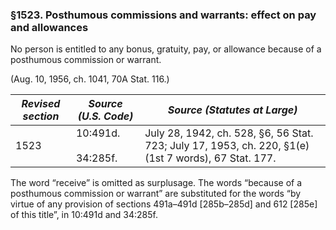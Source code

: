 ### §1523. Posthumous commissions and warrants: effect on pay and allowances ###

No person is entitled to any bonus, gratuity, pay, or allowance because of a posthumous commission or warrant.

(Aug. 10, 1956, ch. 1041, 70A Stat. 116.)

|*Revised section*|   *Source (U.S. Code)*   |                                    *Source (Statutes at Large)*                                    |
|-----------------|--------------------------|----------------------------------------------------------------------------------------------------|
|      1523       |10:491d.<br/><br/>34:285f.|July 28, 1942, ch. 528, §6, 56 Stat. 723; July 17, 1953, ch. 220, §1(e) (1st 7 words), 67 Stat. 177.|

The word “receive” is omitted as surplusage. The words “because of a posthumous commission or warrant” are substituted for the words “by virtue of any provision of sections 491a–491d [285b–285d] and 612 [285e] of this title”, in 10:491d and 34:285f.